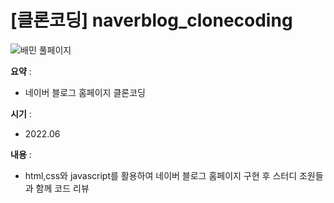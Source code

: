 # [클론코딩] naverblog_clonecoding

![배민 풀페이지](https://user-images.githubusercontent.com/104907318/184524183-3c657ed1-7103-4746-bb91-1b105d48f66a.png)

**요약** :

- 네이버 블로그 홈페이지 클론코딩

**시기** : 

- 2022.06

**내용** :

- html,css와 javascript를 활용하여 네이버 블로그 홈페이지 구현 후 스터디 조원들과 함께 코드 리뷰
